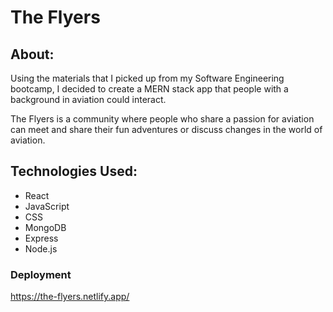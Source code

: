# The Flyers

## About:
Using the materials that I picked up from my Software Engineering bootcamp, I decided to create a MERN stack app that people with a background in aviation could interact.

The Flyers is a community where people who share a passion for aviation can meet and share their fun adventures or discuss changes in the world of aviation.

## Technologies Used:
- React
- JavaScript
- CSS
- MongoDB
- Express
- Node.js


### Deployment

https://the-flyers.netlify.app/
